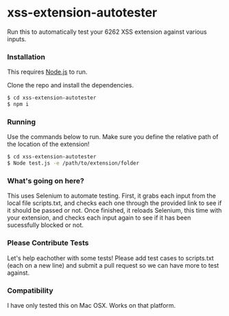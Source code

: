 # xss-extension-autotester
Run this to automatically test your 6262 XSS extension against various inputs.
### Installation
This requires [Node.js](https://nodejs.org/) to run.

Clone the repo and install the dependencies.

```sh
$ cd xss-extension-autotester
$ npm i
```

### Running

Use the commands below to run. Make sure you define the relative path of the location of the extension!

```sh
$ cd xss-extension-autotester
$ Node test.js -e /path/to/extension/folder
```

### What's going on here?
This uses Selenium to automate testing. First, it grabs each input from the local file scripts.txt, and checks each one through the provided link to see if it should be passed or not. Once finished, it reloads Selenium, this time with your extension, and checks each input again to see if it has been sucessfully blocked or not.

### Please Contribute Tests
Let's help eachother with some tests! Please add test cases to scripts.txt (each on a new line) and submit a pull request so we can have more to test against.

### Compatibility
I have only tested this on Mac OSX. Works on that platform.
